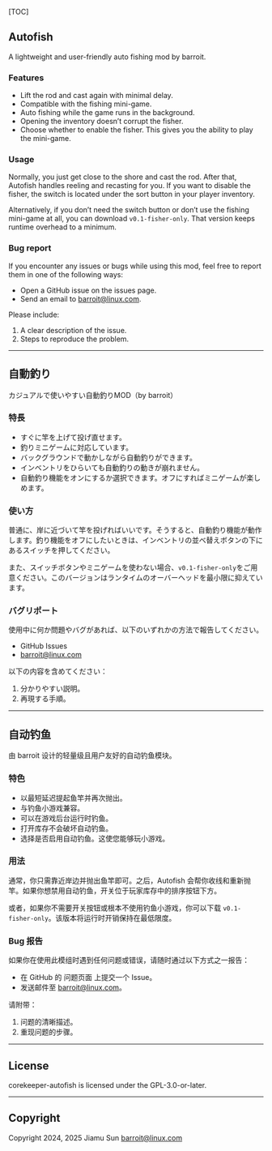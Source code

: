 [TOC]

## Autofish

A lightweight and user-friendly auto fishing mod by barroit.

### Features

- Lift the rod and cast again with minimal delay.
- Compatible with the fishing mini-game.
- Auto fishing while the game runs in the background.
- Opening the inventory doesn&rsquo;t corrupt the fisher.
- Choose whether to enable the fisher. This gives you the ability to play the mini-game.

### Usage

Normally, you just get close to the shore and cast the rod. After that, Autofish handles reeling and recasting for you. If you want to disable the fisher, the switch is located under the sort button in your player inventory.

Alternatively, if you don’t need the switch button or don’t use the fishing mini-game at all, you can download <code>v0.1-fisher-only</code>. That version keeps runtime overhead to a minimum.

### Bug report

If you encounter any issues or bugs while using this mod, feel free to report them in one of the following ways:

- Open a GitHub issue on the <a herf="https://github.com/barroit/corekeeper-autofish/issues" target="_blank" rel="noopener noreferrer">issues page</a>.
- Send an email to <a href="mailto:Jiamu%20Sun%20%3Cbarroit@linux.com%3E?subject=%5Bbug-ck-autofish%5D%20Title%20goes%20here&amp;body=Describe%20the%20issue%20here." target="_blank" rel="noopener noreferrer">barroit@linux.com</a>.

Please include:

1. A clear description of the issue.
2. Steps to reproduce the problem.

------

## 自動釣り

カジュアルで使いやすい自動釣りMOD（by barroit）

### 特長

- すぐに竿を上げて投げ直せます。
- 釣りミニゲームに対応しています。
- バックグラウンドで動かしながら自動釣りができます。
- インベントリをひらいても自動釣りの動きが崩れません。
- 自動釣り機能をオンにするか選択できます。オフにすればミニゲームが楽しめます。

### 使い方

普通に、岸に近づいて竿を投げればいいです。そうすると、自動釣り機能が動作します。釣り機能をオフにしたいときは、インベントリの並べ替えボタンの下にあるスイッチを押してください。

また、スイッチボタンやミニゲームを使わない場合、<code>v0.1-fisher-only</code>をご用意ください。このバージョンはランタイムのオーバーヘッドを最小限に抑えています。

### バグリポート

使用中に何か問題やバグがあれば、以下のいずれかの方法で報告してください。

- <a herf="https://github.com/barroit/corekeeper-autofish/issues" target="_blank" rel="noopener noreferrer">GitHub Issues</a>
- <a href="mailto:Jiamu%20Sun%20%3Cbarroit@linux.com%3E?subject=%5Bbug-ck-autofish%5D%20Title%20goes%20here&amp;body=Describe%20the%20issue%20here." target="_blank" rel="noopener noreferrer">barroit@linux.com</a>

以下の内容を含めてください：

1. 分かりやすい説明。
2. 再現する手順。

------

## 自动钓鱼

由 barroit 设计的轻量级且用户友好的自动钓鱼模块。

### 特色

- 以最短延迟提起鱼竿并再次抛出。
- 与钓鱼小游戏兼容。
- 可以在游戏后台运行时钓鱼。
- 打开库存不会破坏自动钓鱼。
- 选择是否启用自动钓鱼。这使您能够玩小游戏。

### 用法

通常，你只需靠近岸边并抛出鱼竿即可。之后，Autofish 会帮你收线和重新抛竿。如果你想禁用自动钓鱼，开关位于玩家库存中的排序按钮下方。

或者，如果你不需要开关按钮或根本不使用钓鱼小游戏，你可以下载 <code>v0.1-fisher-only</code>。该版本将运行时开销保持在最低限度。

### Bug 报告

如果你在使用此模组时遇到任何问题或错误，请随时通过以下方式之一报告：

- 在 GitHub 的 <a herf="https://github.com/barroit/corekeeper-autofish/issues" target="_blank" rel="noopener noreferrer">问题页面</a> 上提交一个 Issue。
- 发送邮件至 <a href="mailto:Jiamu%20Sun%20%3Cbarroit@linux.com%3E?subject=%5Bbug-ck-autofish%5D%20Title%20goes%20here&amp;body=Describe%20the%20issue%20here." target="_blank" rel="noopener noreferrer">barroit@linux.com</a>。

请附带：

1. 问题的清晰描述。
2. 重现问题的步骤。

------

## License

corekeeper-autofish is licensed under the GPL-3.0-or-later.

------

## Copyright

Copyright 2024, 2025 Jiamu Sun <barroit@linux.com>
